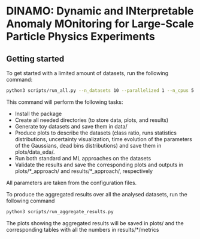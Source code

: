 # DINAMO: Dynamic and INterpretable Anomaly MOnitoring for Large-Scale Particle Physics Experiments



## Getting started

To get started with a limited amount of datasets, run the following command:

```bash
python3 scripts/run_all.py --n_datasets 10 --parallelized 1 --n_cpus 5
```

This command will perform the following tasks:
- Install the package
- Create all needed directories (to store data, plots, and results)
- Generate toy datasets and save them in data/
- Produce plots to describe the datasets (class ratio, runs statistics distributions, uncertainty visualization, time evolution of the parameters of the Gaussians, dead bins distributions) and save them in plots/data_eda/.
- Run both standard and ML approaches on the datasets
- Validate the results and save the corresponding plots and outputs in plots/\*_approach/ and results/\*_approach/, respectively

All parameters are taken from the configuration files.

To produce the aggregated results over all the analysed datasets, run the following command
```bash
python3 scripts/run_aggregate_results.py
```

The plots showing the aggregated results will be saved in plots/ and the corresponding tables with all the numbers in results/*/metrics
